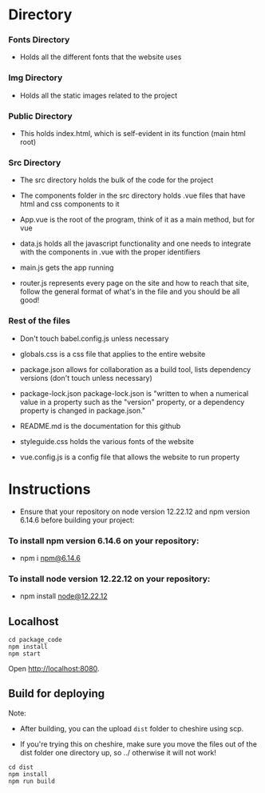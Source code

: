# Directory

### Fonts Directory

* Holds all the different fonts that the website uses

### Img Directory

* Holds all the static images related to the project

### Public Directory

* This holds index.html, which is self-evident in its function (main html root)

### Src Directory

* The src directory holds the bulk of the code for the project


* The components folder in the src directory holds .vue files that have html and css components to it


* App.vue is the root of the program, think of it as a main method, but for vue


* data.js holds all the javascript functionality and one needs to integrate with the components in .vue with the proper identifiers 


* main.js gets the app running


* router.js represents every page on the site and how to reach that site, follow the general format of what's in the file and you should be all good!

### Rest of the files

* Don't touch babel.config.js unless necessary


* globals.css is a css file that applies to the entire website


* package.json allows for collaboration as a build tool, lists dependency versions (don't touch unless necessary)


* package-lock.json package-lock.json is "written to when a numerical value in a property such as the "version" property, or a dependency property is changed in package.json."


* README.md is the documentation for this github


* styleguide.css holds the various fonts of the website

* vue.config.js is a config file that allows the website to run property

# Instructions

* Ensure that your repository on node version 12.22.12 and npm version 6.14.6 before building your project:

### To install npm version 6.14.6 on your repository:
* npm i npm@6.14.6

### To install node version 12.22.12 on your repository:
* npm install node@12.22.12

## Localhost

```
cd package_code
npm install
npm start
```

Open [http://localhost:8080](http://localhost:8080).

## Build for deploying

Note: 
* After building, you can the upload `dist` folder to cheshire using scp.

* If you're trying this on cheshire, make sure you move the files out of the dist folder one directory up, so ../ otherwise it will not work!

```
cd dist
npm install
npm run build
```
